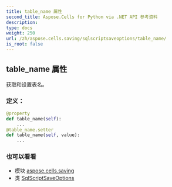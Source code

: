 ```yaml
---
title: table_name 属性
second_title: Aspose.Cells for Python via .NET API 参考资料
description:
type: docs
weight: 250
url: /zh/aspose.cells.saving/sqlscriptsaveoptions/table_name/
is_root: false
---
```

## table_name 属性

获取和设置表名。
### 定义：
```python
@property
def table_name(self):
    ...
@table_name.setter
def table_name(self, value):
    ...
```

### 也可以看看
* 模块 [aspose.cells.saving](../../)
* 类 [SqlScriptSaveOptions](/cells/python-net/zh/aspose.cells.saving/sqlscriptsaveoptions)
